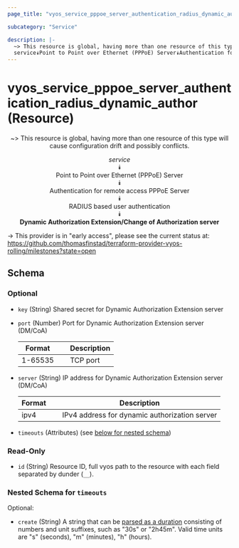 ```yaml
---
page_title: "vyos_service_pppoe_server_authentication_radius_dynamic_author Resource - vyos"

subcategory: "Service"

description: |- 
  ~> This resource is global, having more than one resource of this type will cause configuration drift and possibly conflicts.
  service⯯Point to Point over Ethernet (PPPoE) Server⯯Authentication for remote access PPPoE Server⯯RADIUS based user authentication⯯Dynamic Authorization Extension/Change of Authorization server
---
```


# vyos_service_pppoe_server_authentication_radius_dynamic_author (Resource)
<center>

~> This resource is global, having more than one resource of this type will cause configuration drift and possibly conflicts.

*service*  
⯯  
Point to Point over Ethernet (PPPoE) Server  
⯯  
Authentication for remote access PPPoE Server  
⯯  
RADIUS based user authentication  
⯯  
**Dynamic Authorization Extension/Change of Authorization server**


</center>

-> This provider is in "early access", please see the current status at: https://github.com/thomasfinstad/terraform-provider-vyos-rolling/milestones?state=open

## Schema

### Optional

- `key` (String) Shared secret for Dynamic Authorization Extension server
- `port` (Number) Port for Dynamic Authorization Extension server (DM/CoA)

    |Format   &emsp;|Description  |
    |-----------|---------------|
    |1-65535  &emsp;|TCP port     |
- `server` (String) IP address for Dynamic Authorization Extension server (DM/CoA)

    |Format  &emsp;|Description                                    |
    |----------|-------------------------------------------------|
    |ipv4    &emsp;|IPv4 address for dynamic authorization server  |
- `timeouts` (Attributes) (see [below for nested schema](#nestedatt--timeouts))

### Read-Only

- `id` (String) Resource ID, full vyos path to the resource with each field separated by dunder (`__`).

<a id="nestedatt--timeouts"></a>
### Nested Schema for `timeouts`

Optional:

- `create` (String) A string that can be [parsed as a duration](https://pkg.go.dev/time#ParseDuration) consisting of numbers and unit suffixes, such as &#34;30s&#34; or &#34;2h45m&#34;. Valid time units are &#34;s&#34; (seconds), &#34;m&#34; (minutes), &#34;h&#34; (hours).  
